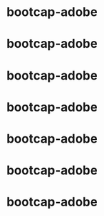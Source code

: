 # bootcap-adobe
# bootcap-adobe
# bootcap-adobe
# bootcap-adobe
# bootcap-adobe
# bootcap-adobe
# bootcap-adobe
